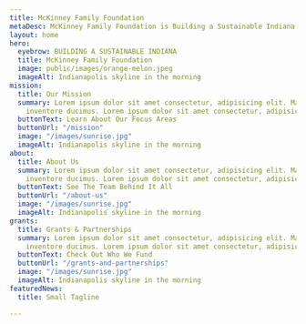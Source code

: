 ```yaml
---
title: McKinney Family Foundation
metaDesc: McKinney Family Foundation is Building a Sustainable Indiana
layout: home
hero:
  eyebrow: BUILDING A SUSTAINABLE INDIANA
  title: McKinney Family Foundation
  image: public/images/orange-melon.jpeg
  imageAlt: Indianapolis skyline in the morning
mission:
  title: Our Mission
  summary: Lorem ipsum dolor sit amet consectetur, adipisicing elit. Maxime repellendus
    inventore ducimus. Lorem ipsum dolor sit amet consectetur, adipisicing elit.
  buttonText: Learn About Our Focus Areas
  buttonUrl: "/mission"
  image: "/images/sunrise.jpg"
  imageAlt: Indianapolis skyline in the morning
about:
  title: About Us
  summary: Lorem ipsum dolor sit amet consectetur, adipisicing elit. Maxime repellendus
    inventore ducimus. Lorem ipsum dolor sit amet consectetur, adipisicing elit.
  buttonText: See The Team Behind It All
  buttonUrl: "/about-us"
  image: "/images/sunrise.jpg"
  imageAlt: Indianapolis skyline in the morning
grants:
  title: Grants & Partnerships
  summary: Lorem ipsum dolor sit amet consectetur, adipisicing elit. Maxime repellendus
    inventore ducimus. Lorem ipsum dolor sit amet consectetur, adipisicing elit.
  buttonText: Check Out Who We Fund
  buttonUrl: "/grants-and-partnerships"
  image: "/images/sunrise.jpg"
  imageAlt: Indianapolis skyline in the morning
featuredNews:
  title: Small Tagline

---
```

